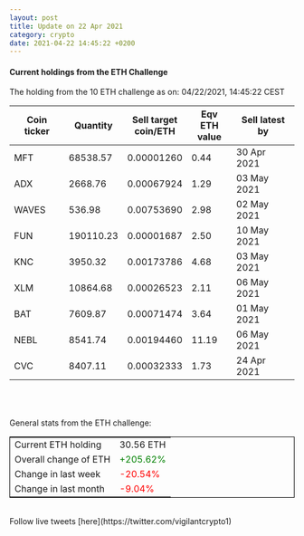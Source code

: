 ```yaml
---
layout: post
title: Update on 22 Apr 2021
category: crypto
date: 2021-04-22 14:45:22 +0200
---
```

<!-- Global site tag (gtag.js) - Google Analytics -->
<script async src="https://www.googletagmanager.com/gtag/js?id=UA-103831149-5"></script>
<script>
  window.dataLayer = window.dataLayer || [];
  function gtag(){dataLayer.push(arguments);}
  gtag('js', new Date());

  gtag('config', 'UA-103831149-5');
</script>


#### Current holdings from the ETH Challenge

The holding from the 10 ETH challenge as on: 04/22/2021, 14:45:22 CEST

|Coin ticker|Quantity|Sell target<br>coin/ETH|Eqv ETH<br>value|Sell latest by|
|-----------|--------|-----------|-----------|--------------|
MFT|68538.57|  0.00001260|0.44|30 Apr 2021|
ADX|2668.76|  0.00067924|1.29|03 May 2021|
WAVES|536.98|  0.00753690|2.98|02 May 2021|
FUN|190110.23|  0.00001687|2.50|10 May 2021|
KNC|3950.32|  0.00173786|4.68|03 May 2021|
XLM|10864.68|  0.00026523|2.11|06 May 2021|
BAT|7609.87|  0.00071474|3.64|01 May 2021|
NEBL|8541.74|  0.00194460|11.19|06 May 2021|
CVC|8407.11|  0.00032333|1.73|24 Apr 2021|

<br>
<br>
<br>
General stats from the ETH challenge:

<table style="border:1px solid black;margin-left:auto;margin-right:auto;">
	<tbody>
	<tr>
		<td>Current ETH holding</td>
		<td>     30.56 ETH</td>
	</tr>
	<tr>
		<td>Overall change of ETH</td>
		<td><font color="green">+205.62%</font></td>
	</tr>
	<tr>
		<td>Change in last week</td>
		<td><font color="red">-20.54%</font></td>
	</tr>
	<tr>
		<td>Change in last month</td>
		<td><font color="red">-9.04%</font></td>
	</tr>
	</tbody>
</table>

<br>
Follow live tweets [here](https://twitter.com/vigilantcrypto1)
<br>
<br>